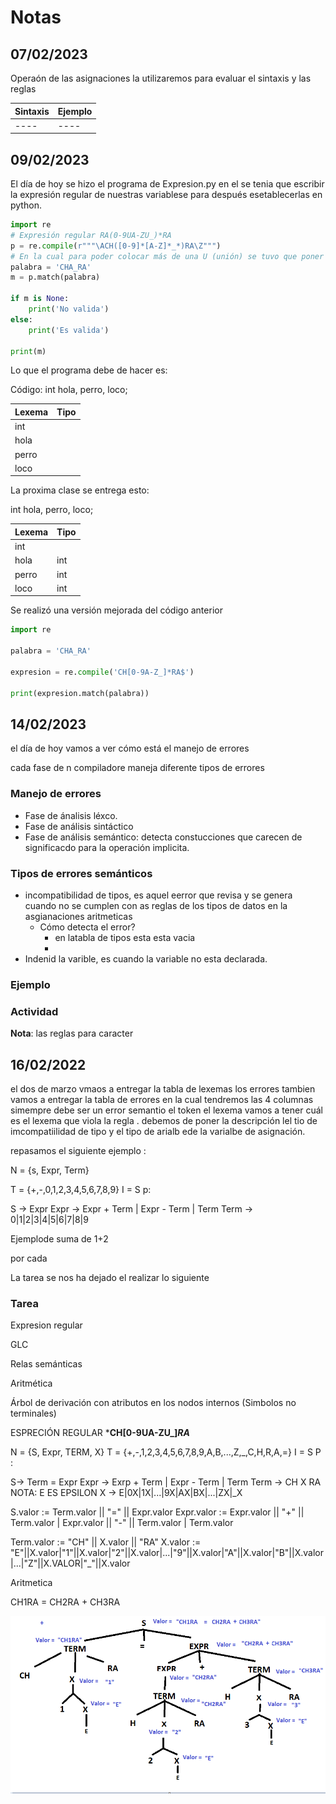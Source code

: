 # Notas
## 07/02/2023

Operaón de las asignaciones la utilizaremos para evaluar el sintaxis y las reglas 

Sintaxis | Ejemplo
--- | ---
----|----

## 09/02/2023

El día de hoy se hizo el programa de Expresion.py en el se tenia que escribir la expresión regular de nuestras variablese para después esetablecerlas en python. 

```python
import re
# Expresión regular RA(0-9UA-ZU_)*RA
p = re.compile(r"""\ACH([0-9]*[A-Z]*_*)RA\Z""")
# En la cual para poder colocar más de una U (unión) se tuvo que poner las tres comillas y la letra r ya que daba un error de coincidencia el cual no es correcto
palabra = 'CHA_RA'
m = p.match(palabra)

if m is None:
    print('No valida')
else:
    print('Es valida')

print(m)

```

Lo que el programa debe de hacer es: 

Código: 
int hola, perro, loco;

Lexema | Tipo
--- | ---
int | 
hola |
perro |
loco |

La proxima clase se entrega esto:

int hola, perro, loco;

Lexema | Tipo
--- | ---
int | 
hola | int
perro | int
loco | int

Se realizó una versión mejorada del código anterior

```python
import re

palabra = 'CHA_RA'

expresion = re.compile('CH[0-9A-Z_]*RA$')

print(expresion.match(palabra))
```


## 14/02/2023

el día de hoy vamos a ver cómo está el manejo de errores

cada fase de n compiladore maneja diferente tipos de errores 

### Manejo de errores

* Fase de ánalisis léxco.
* Fase de análisis sintáctico
* Fase de análisis semántico: detecta constucciones que carecen de significacdo para la operación implicita.

### Tipos de errores semánticos

* incompatibilidad de tipos, es aquel eerror que revisa y se genera cuando no se cumplen con as reglas de los tipos de datos en la asgianaciones aritmeticas
  * Cómo detecta el error?
    * en latabla de tipos esta esta vacia 
    * 
* Indenid la varible, es cuando la variable no esta declarada.



### Ejemplo

### Actividad


**Nota**: las reglas para caracter 

## 16/02/2022

el dos de marzo vmaos a entregar la tabla de lexemas los errores tambien vamos a entregar la tabla de errores en la cual tendremos las 4 columnas simempre debe ser un error semantio el token el lexema vamos a tener cuál es el lexema que viola la regla . debemos de poner la descripción lel tio de imcompatiilidad de tipo y el tipo de arialb ede la varialbe de asignación. 

repasamos el siguiente ejemplo :

N = {s, Expr, Term}

T = {+,-,0,1,2,3,4,5,6,7,8,9}
I = S
p: 

S -> Expr
Expr -> Expr + Term | Expr - Term  | Term 
Term -> 0|1|2|3|4|5|6|7|8|9

Ejemplode suma de 1+2 

 por cada 

La tarea se nos ha dejado el realizar lo siguiente

### Tarea

Expresion regular

GLC

Relas semánticas

Aritmética

Árbol de derivación con atributos en los nodos internos (Simbolos no terminales)


ESPRECIÓN REGULAR ***CH[0-9UA-ZU_]*RA***


N  = {S, Expr, TERM, X}
T = {+,-,1,2,3,4,5,6,7,8,9,A,B,...,Z,_,C,H,R,A,=}
I = S
P :

S-> Term = Expr
Expr -> Exrp + Term | Expr - Term | Term
Term -> CH X RA
NOTA: E ES EPSILON
X -> E|0X|1X|...|9X|AX|BX|...|ZX|_X 

S.valor := Term.valor || "=" || Expr.valor
Expr.valor := Expr.valor || "+" || Term.valor |
             Expr.valor || "-" || Term.valor |
             Term.valor 

Term.valor := "CH" || X.valor || "RA"
X.valor := "E"||X.valor|"1"||X.valor|"2"||X.valor|...|"9"||X.valor|"A"||X.valor|"B"||X.valor|...|"Z"||X.VALOR|"_"||X.valor

Aritmetica

CH1RA = CH2RA + CH3RA

![árbol de desición](./img/2023-02-16-1.png)







